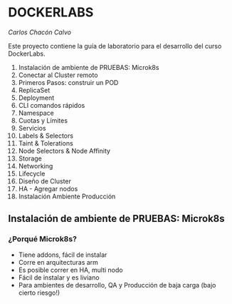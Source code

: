 # DOCKERLABS
*Carlos Chacón Calvo*

Este proyecto contiene la guía de laboratorio para el desarrollo del curso DockerLabs.

1. Instalación de ambiente de PRUEBAS: Microk8s
2. Conectar al Cluster remoto
3. Primeros Pasos: construir un POD
4. ReplicaSet
5. Deployment
6. CLI comandos rápidos
7. Namespace
8. Cuotas y Límites
9. Servicios
10. Labels & Selectors
11. Taint & Tolerations
12. Node Selectors & Node Affinity
13. Storage
14. Networking
15. Lifecycle
16. Diseño de Cluster
17. HA - Agregar nodos
18. Instalación Ambiente Producción


## Instalación de ambiente de PRUEBAS: Microk8s

### ¿Porqué Microk8s?

- Tiene addons, fácil de instalar
- Corre en arquitecturas arm
- Es posible correr en HA, multi nodo
- Fácil de instalar y es liviano
- Para ambientes de desarrollo, QA y Producción de baja carga (bajo cierto riesgo!)
